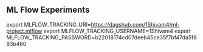 ## ML Flow Experiments

export MLFLOW_TRACKING_URI=https://dagshub.com/1Shivam4/ml-project.mlflow
export MLFLOW_TRACKING_USERNAME=1Shivam4
export MLFLOW_TRACKING_PASSWORD=b22018174cd07deeb45ce35f7bf47da5f893b460
